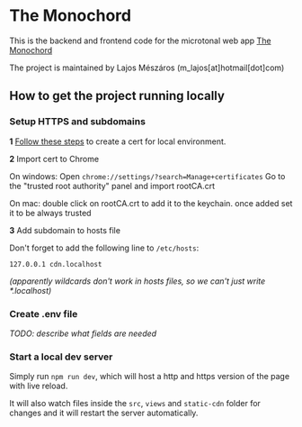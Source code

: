 # The Monochord

This is the backend and frontend code for the microtonal web app [The Monochord](http://the-monochord.com)

The project is maintained by Lajos Mészáros (m_lajos[at]hotmail[dot]com)

## How to get the project running locally

### Setup HTTPS and subdomains

**1** [Follow these steps](/docs/cert.md) to create a cert for local environment.

**2** Import cert to Chrome

On windows: Open `chrome://settings/?search=Manage+certificates`
Go to the "trusted root authority" panel and import rootCA.crt

On mac: double click on rootCA.crt to add it to the keychain. once added set it to be always trusted

**3** Add subdomain to hosts file

Don't forget to add the following line to `/etc/hosts`:

```
127.0.0.1 cdn.localhost
```

_(apparently wildcards don't work in hosts files, so we can't just write *.localhost)_

### Create .env file

_TODO: describe what fields are needed_

### Start a local dev server

Simply run `npm run dev`, which will host a http and https version of the page with live reload.

It will also watch files inside the `src`, `views` and `static-cdn` folder for changes and it will
restart the server automatically.
